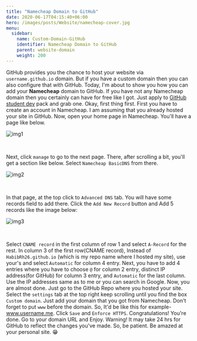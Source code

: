 ```yaml
---
title: "Namecheap Domain to GitHub"
date: 2020-06-17T04:15:40+06:00
hero: /images/posts/Website/namecheap-cover.jpg
menu:
  sidebar:
    name: Custom-Domain-GitHub
    identifier: Namecheap Domain to GitHub
    parent: website-domain
    weight: 200
---
```


GitHub provides you the chance to host your website via ``username.github.io`` domain. But if you have a custom domain then you can also configure that with GitHub. Today, I'm about to show you how you can add your **Namecheap** domain to GitHub. If you have not any Namecheap domain then you certainly can have for free like I got. Just apply to [GitHub student dev](https://education.github.com/pack) pack and grab one. Okay, first thing first. First you have to create an account in Namecheap. I am assuming that you already hosted your site in GitHub. Now, open your home page in Namecheap. You'll have a page like below. 
</br>

![img1](/images/posts/Website/img1.png)

</br>

Next, click  ``manage``  to go to the next page. There, after scrolling a bit, you'll get a section like below. Select ``Namecheap BasicDNS`` from there.
</br>

![img2](/images/posts/Website/img2.png)

</br>

In that page, at the top click to `Advanced DNS` tab. You will have some records field to add there. Click the ``Add New Record`` button and Add 5 records like the image below:
</br>

![img3](/images/posts/Website/img3.png)

</br>

Select ``CNAME record`` in the first column of row 1 and select ``A-Record`` for the rest. In column 3 of the first row(CNAME record), Instead of ``HabibRh26.github.io`` (which is my repo name where I hosted my site), use your's and select ``Automatic`` for column 4 entry. Next, you have to add 4 entries where you have to choose ``@`` for column 2 entry, distinct IP address(for GitHub) for column 3 entry, and ``Automatic`` for the last column. Use the IP addresses same as to me or you can search in Google. Now, you are almost done. Just go to the GitHub Repo where you hosted your site. Select the ``settings`` tab at the top right keep scrolling until you find the box ``Custom domain``. Just add your domain that you got from Namecheap. Don't forget to put ``www`` before the domain. So, It'd be like this for example- www.username.me. Click ``Save`` and ``Enforce HTTPS``. Congratulations! You're done. Go to your domain URL and Enjoy. Warning! It may take 24 hrs for GitHub to reflect the changes you've made. So, be patient. Be amazed at your personal site. :grin:




